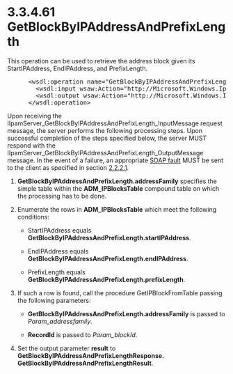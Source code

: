 <html dir="LTR" xmlns:mshelp="http://msdn.microsoft.com/mshelp" xmlns:ddue="http://ddue.schemas.microsoft.com/authoring/2003/5" xmlns:xlink="http://www.w3.org/1999/xlink" xmlns:tool="http://www.microsoft.com/tooltip">
 <body>
 <div id="header">
 <h1 class="heading">3.3.4.61 GetBlockByIPAddressAndPrefixLength</h1>
 </div>
 <div id="mainSection">
 <div id="mainBody">
 <div id="allHistory" class="saveHistory"></div>
 <div id="sectionSection0" class="section" name="collapseableSection">
 

<p>This operation can be used to retrieve the address block
given its StartIPAddress, EndIPAddress, and PrefixLength.</p>

<dl>
<dd>
<div><pre> &lt;wsdl:operation name=&quot;GetBlockByIPAddressAndPrefixLength&quot;&gt;
   &lt;wsdl:input wsaw:Action=&quot;http://Microsoft.Windows.Ipam/IIpamServer/GetBlockByIPAddressAndPrefixLength&quot; message=&quot;ipam:IIpamServer_GetBlockByIPAddressAndPrefixLength_InputMessage&quot; /&gt;
   &lt;wsdl:output wsaw:Action=&quot;http://Microsoft.Windows.Ipam/IIpamServer/GetBlockByIPAddressAndPrefixLengthResponse&quot; message=&quot;ipam:IIpamServer_GetBlockByIPAddressAndPrefixLength_OutputMessage&quot; /&gt;
 &lt;/wsdl:operation&gt;
</pre></div>
</dd></dl>

<p>Upon receiving the
IIpamServer_GetBlockByIPAddressAndPrefixLength_InputMessage request message,
the server performs the following processing steps. Upon successful completion
of the steps specified below, the server MUST respond with the
IIpamServer_GetBlockByIPAddressAndPrefixLength_OutputMessage message. In the
event of a failure, an appropriate <a href="21b4a631-8f28-420f-822f-c5f879d5046e.md#gt_ec8728a8-1a75-426f-8767-aa1932c7c19f">SOAP fault</a> MUST be sent to
the client as specified in section <a href="a90ad88d-2468-4ac1-bbb9-8f921d15bbc8.md">2.2.2.1</a>.</p>

<ol><li><p><span> </span><b>GetBlockByIPAddressAndPrefixLength.addressFamily</b>
specifies the simple table within the <b>ADM_IPBlocksTable</b> compound table
on which the processing has to be done.</p>

</li><li><p><span> </span>Enumerate the
rows in <b>ADM_IPBlocksTable</b> which meet the following conditions:</p>

<ul><li><p><span><span> </span></span>StartIPAddress
equals <b>GetBlockByIPAddressAndPrefixLength.startIPAddress</b>.</p>

</li><li><p><span><span> </span></span>EndIPAddress
equals <b>GetBlockByIPAddressAndPrefixLength.endIPAddress</b>.</p>

</li><li><p><span><span> </span></span>PrefixLength
equals <b>GetBlockByIPAddressAndPrefixLength.prefixLength</b>.</p>

</li></ul></li><li><p><span> </span>If such a row is
found, call the procedure GetIPBlockFromTable passing the following parameters:</p>

<ul><li><p><span><span> </span></span><b>GetBlockByIPAddressAndPrefixLength.addressFamily</b>
is passed to <i>Param_addressfamily</i>.</p>

</li><li><p><span><span> </span></span><b>RecordId</b>
is passed to <i>Param_blockId</i>.</p>

</li></ul></li><li><p><span> </span>Set the output
parameter <b>result</b> to <b>GetBlockByIPAddressAndPrefixLengthResponse.
GetBlockByIPAddressAndPrefixLengthResult</b>.</p>

</li></ol>
 </div>
 </div>
 </div>
 </body>
</html>